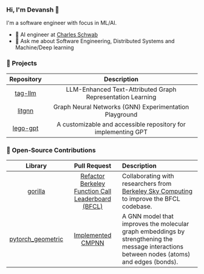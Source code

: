 ### Hi, I'm Devansh 👋

I'm a software engineer with focus in ML/AI.

- 🔭 AI engineer at [Charles Schwab](https://www.schwab.com/client-home)
- 💬 Ask me about Software Engineering, Distributed Systems and Machine/Deep learning

<!--
**devanshamin/devanshamin** is a ✨ _special_ ✨ repository because its `README.md` (this file) appears on your GitHub profile.

Here are some ideas to get you started:

- 👯 I’m looking to collaborate on ...
- 🤔 I’m looking for help with ...

- 📫 How to reach me: ...
- 😄 Pronouns: ...
- ⚡ Fun fact: ...
-->

### 💼 Projects

| Repository | Description |
|:-:|:-:|
| [tag-llm](https://github.com/devanshamin/tag-llm) | LLM-Enhanced Text-Attributed Graph Representation Learning |
| [litgnn](https://github.com/devanshamin/litgnn) | Graph Neural Networks (GNN) Experimentation Playground |
| [lego-gpt](https://github.com/devanshamin/lego-gpt) | A customizable and accessible repository for implementing GPT |

### 🚀 Open-Source Contributions

| Library | Pull Request | Description |
|:-:|:-:|:-|
| [gorilla](https://github.com/ShishirPatil/gorilla) | [Refactor Berkeley Function Call Leaderboard (BFCL)](https://github.com/ShishirPatil/gorilla/pull/510) | Collaborating with researchers from [Berkeley Sky Computing](https://sky.cs.berkeley.edu/) to improve the BFCL codebase. |
| [pytorch_geometric](https://github.com/pyg-team/pytorch_geometric) | [Implemented CMPNN](https://github.com/pyg-team/pytorch_geometric/pull/9223) | A GNN model that improves the molecular graph embeddings by strengthening the message interactions between nodes (atoms) and edges (bonds). |
